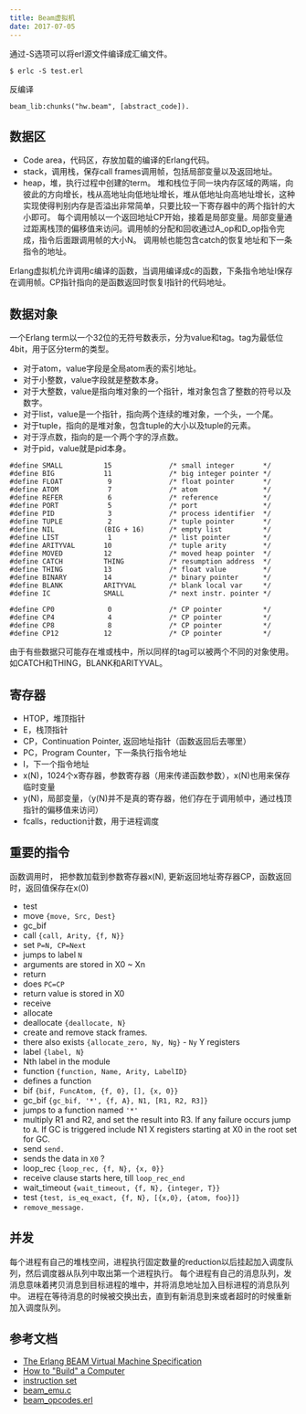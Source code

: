 ```yaml
---
title: Beam虚拟机
date: 2017-07-05
---
```


通过-S选项可以将erl源文件编译成汇编文件。
```
$ erlc -S test.erl
```

反编译
```
beam_lib:chunks("hw.beam", [abstract_code]).
```

## 数据区

* Code area，代码区，存放加载的编译的Erlang代码。
* stack，调用栈，保存call frames调用帧，包括局部变量以及返回地址。
* heap，堆，执行过程中创建的term。
堆和栈位于同一块内存区域的两端，向彼此的方向增长，栈从高地址向低地址增长，堆从低地址向高地址增长，这种实现使得判别内存是否溢出非常简单，只要比较一下寄存器中的两个指针的大小即可。
每个调用帧以一个返回地址CP开始，接着是局部变量。局部变量通过距离栈顶的偏移值来访问。调用帧的分配和回收通过A_op和D_op指令完成，指令后面跟调用帧的大小N。
调用帧也能包含catch的恢复地址和下一条指令的地址。

Erlang虚拟机允许调用c编译的函数，当调用编译成c的函数，下条指令地址I保存在调用帧。CP指针指向的是函数返回时恢复I指针的代码地址。

## 数据对象

一个Erlang term以一个32位的无符号数表示，分为value和tag。tag为最低位4bit，用于区分term的类型。
* 对于atom，value字段是全局atom表的索引地址。
* 对于小整数，value字段就是整数本身。
* 对于大整数，value是指向堆对象的一个指针，堆对象包含了整数的符号以及数字。
* 对于list，value是一个指针，指向两个连续的堆对象，一个头，一个尾。
* 对于tuple，指向的是堆对象，包含tuple的大小以及tuple的元素。
* 对于浮点数，指向的是一个两个字的浮点数。
* 对于pid，value就是pid本身。

```
#define SMALL          15              /* small integer       */
#define BIG            11              /* big integer pointer */
#define FLOAT           9              /* float pointer       */
#define ATOM            7              /* atom                */
#define REFER           6              /* reference           */
#define PORT            5              /* port                */
#define PID             3              /* process identifier  */
#define TUPLE           2              /* tuple pointer       */
#define NIL            (BIG + 16)      /* empty list          */
#define LIST            1              /* list pointer        */
#define ARITYVAL       10              /* tuple arity         */
#define MOVED          12              /* moved heap pointer  */
#define CATCH          THING           /* resumption address  */
#define THING          13              /* float value         */
#define BINARY         14              /* binary pointer      */
#define BLANK          ARITYVAL        /* blank local var     */
#define IC             SMALL           /* next instr. pointer */

#define CP0             0              /* CP pointer          */
#define CP4             4              /* CP pointer          */
#define CP8             8              /* CP pointer          */
#define CP12           12              /* CP pointer          */
```

由于有些数据只可能存在堆或栈中，所以同样的tag可以被两个不同的对象使用。如CATCH和THING，BLANK和ARITYVAL。

## 寄存器

* HTOP，堆顶指针
* E，栈顶指针
* CP，Continuation Pointer, 返回地址指针（函数返回后去哪里）
* PC，Program Counter，下一条执行指令地址
* I，下一个指令地址
* x(N)，1024个x寄存器，参数寄存器（用来传递函数参数），x(N)也用来保存临时变量
* y(N)，局部变量，（y(N)并不是真的寄存器，他们存在于调用帧中，通过栈顶指针的偏移值来访问）
* fcalls，reduction计数，用于进程调度

## 重要的指令

函数调用时， 把参数加载到参数寄存器x(N), 更新返回地址寄存器CP，函数返回时，返回值保存在x(0)

- test
- move ``{move, Src, Dest}``
- gc_bif
- call ``{call, Arity, {f, N}}``
 - set ``P=N, CP=Next``
 - jumps to label ``N``
 - arguments are stored in X0 ~ Xn
- return
 - does ``PC=CP``
 - return value is stored in X0
- receive
- allocate
- deallocate ``{deallocate, N}``
 - create and remove stack frames.
 - there also exists ``{allocate_zero, Ny, Ng}`` - ``Ny`` Y registers
- label ``{label, N}``
 - Nth label in the module
- function ``{function, Name, Arity, LabelID}``
 - defines a function
- bif ``{bif, FuncAtom, {f, 0}, [], {x, 0}}``
- gc_bif ``{gc_bif, '*', {f, A}, N1, [R1, R2, R3]}``
 - jumps to a function named ``'*'``
 - multiply R1 and R2, and set the result into R3. If any failure occurs jump to ``A``. If GC is triggered include N1 X registers starting at X0 in the root set for GC.
- send ``send.``
 - sends the data in ``X0`` ?
- loop_rec ``{loop_rec, {f, N}, {x, 0}}``
 - receive clause starts here, till ``loop_rec_end``
- wait_timeout ``{wait_timeout, {f, N}, {integer, T}}``
- test ``{test, is_eq_exact, {f, N}, [{x,0}, {atom, foo}]}``
- ``remove_message.``

## 并发

每个进程有自己的堆栈空间，进程执行固定数量的reduction以后挂起加入调度队列，然后调度器从队列中取出第一个进程执行。
每个进程有自己的消息队列，发消息意味着拷贝消息到目标进程的堆中，并将消息地址加入目标进程的消息队列中。
进程在等待消息的时候被交换出去，直到有新消息到来或者超时的时候重新加入调度队列。

## 参考文档

* [The Erlang BEAM Virtual Machine Specification](http://www.cs-lab.org/historical_beam_instruction_set.html)
* [How to "Build" a Computer](https://www.cs.umd.edu/class/sum2003/cmsc311/Notes/)
* [instruction set](https://github.com/erlang/otp/blob/master/lib/compiler/src/genop.tab)
* [beam_emu.c](https://github.com/erlang/otp/blob/master/erts/emulator/beam/beam_emu.c#L1103)
* [beam_opcodes.erl](https://github.com/mfoemmel/erlang-otp/blob/master/lib/compiler/src/beam_opcodes.erl)
